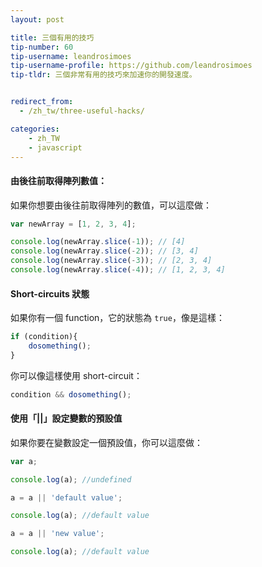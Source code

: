 ```yaml
---
layout: post

title: 三個有用的技巧
tip-number: 60
tip-username: leandrosimoes
tip-username-profile: https://github.com/leandrosimoes
tip-tldr: 三個非常有用的技巧來加速你的開發速度。


redirect_from:
  - /zh_tw/three-useful-hacks/

categories:
    - zh_TW
    - javascript
---
```


#### 由後往前取得陣列數值：

如果你想要由後往前取得陣列的數值，可以這麼做：

```javascript
var newArray = [1, 2, 3, 4];

console.log(newArray.slice(-1)); // [4]
console.log(newArray.slice(-2)); // [3, 4]
console.log(newArray.slice(-3)); // [2, 3, 4]
console.log(newArray.slice(-4)); // [1, 2, 3, 4]
```

#### Short-circuits 狀態

如果你有一個 function，它的狀態為 `true`，像是這樣：

```javascript
if (condition){
    dosomething();
}
```

你可以像這樣使用 short-circuit：

```javascript
condition && dosomething();
```


#### 使用「||」設定變數的預設值


如果你要在變數設定一個預設值，你可以這麼做：

```javascript
var a;

console.log(a); //undefined

a = a || 'default value';

console.log(a); //default value

a = a || 'new value';

console.log(a); //default value
```
